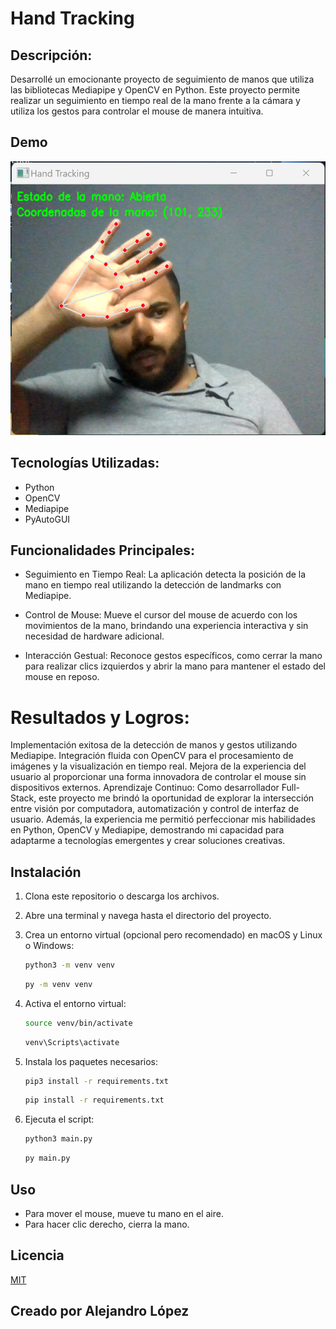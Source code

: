 # Hand Tracking

## Descripción:
Desarrollé un emocionante proyecto de seguimiento de manos que utiliza las bibliotecas Mediapipe y OpenCV en Python. Este proyecto permite realizar un seguimiento en tiempo real de la mano frente a la cámara y utiliza los gestos para controlar el mouse de manera intuitiva.
## Demo
![Ejemplo de imagen](imagen.png)

## Tecnologías Utilizadas:
- Python
- OpenCV
- Mediapipe
- PyAutoGUI
## Funcionalidades Principales:
- Seguimiento en Tiempo Real: La aplicación detecta la posición de la mano en tiempo real utilizando la detección de landmarks con Mediapipe.

- Control de Mouse: Mueve el cursor del mouse de acuerdo con los movimientos de la mano, brindando una experiencia interactiva y sin necesidad de hardware adicional.

- Interacción Gestual: Reconoce gestos específicos, como cerrar la mano para realizar clics izquierdos y abrir la mano para mantener el estado del mouse en reposo.

# Resultados y Logros:
Implementación exitosa de la detección de manos y gestos utilizando Mediapipe.
Integración fluida con OpenCV para el procesamiento de imágenes y la visualización en tiempo real.
Mejora de la experiencia del usuario al proporcionar una forma innovadora de controlar el mouse sin dispositivos externos.
Aprendizaje Continuo:
Como desarrollador Full-Stack, este proyecto me brindó la oportunidad de explorar la intersección entre visión por computadora, automatización y control de interfaz de usuario. Además, la experiencia me permitió perfeccionar mis habilidades en Python, OpenCV y Mediapipe, demostrando mi capacidad para adaptarme a tecnologías emergentes y crear soluciones creativas.

## Instalación

1. Clona este repositorio o descarga los archivos.

2. Abre una terminal y navega hasta el directorio del proyecto.

3. Crea un entorno virtual (opcional pero recomendado) en macOS y Linux o Windows:

    ```bash
    python3 -m venv venv
    ```
    ```bash
    py -m venv venv
    ```
4. Activa el entorno virtual:

    ```bash
    source venv/bin/activate
    ```
    ```bash
    venv\Scripts\activate
    ```
5. Instala los paquetes necesarios:

    ```bash
    pip3 install -r requirements.txt
    ```
    ```bash
    pip install -r requirements.txt
    ```
   
6. Ejecuta el script:

    ```bash
    python3 main.py
    ```
    ```bash
    py main.py
    ```
   
## Uso

- Para mover el mouse, mueve tu mano en el aire.
- Para hacer clic derecho, cierra la mano.


## Licencia

[MIT](https://choosealicense.com/licenses/mit/)

## Creado por Alejandro López
